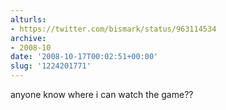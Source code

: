 ```yaml
---
alturls:
- https://twitter.com/bismark/status/963114534
archive:
- 2008-10
date: '2008-10-17T00:02:51+00:00'
slug: '1224201771'
---
```


anyone know where i can watch the game??

